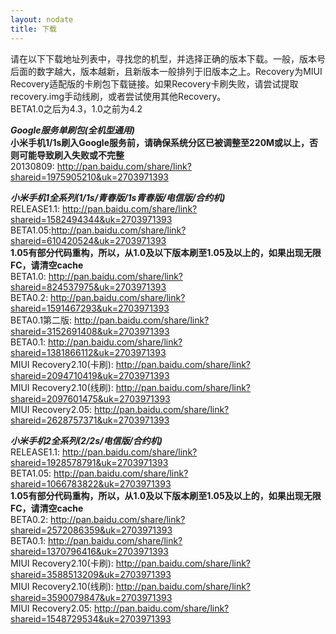 ```yaml
---
layout: nodate
title: 下载
---
```

请在以下下载地址列表中，寻找您的机型，并选择正确的版本下载。一般，版本号后面的数字越大，版本越新，且新版本一般排列于旧版本之上。Recovery为MIUI Recovery适配版的卡刷包下载链接。如果Recovery卡刷失败，请尝试提取recovery.img手动线刷，或者尝试使用其他Recovery。  
BETA1.0之后为4.3，1.0之前为4.2

*__Google服务单刷包(全机型通用)__*  
__小米手机1/1s刷入Google服务前，请确保系统分区已被调整至220M或以上，否则可能导致刷入失败或不完整__  
20130809: <http://pan.baidu.com/share/link?shareid=1975905210&uk=2703971393>

*__小米手机1全系列(1/1s/青春版/1s青春版/电信版/合约机)__*  
RELEASE1.1: <http://pan.baidu.com/share/link?shareid=1582494344&uk=2703971393>  
BETA1.05:<http://pan.baidu.com/share/link?shareid=610420524&uk=2703971393>  
__1.05有部分代码重构，所以，从1.0及以下版本刷至1.05及以上的，如果出现无限FC，请清空cache__  
BETA1.0: <http://pan.baidu.com/share/link?shareid=824537975&uk=2703971393>  
BETA0.2: <http://pan.baidu.com/share/link?shareid=1591467293&uk=2703971393>  
BETA0.1第二版: <http://pan.baidu.com/share/link?shareid=3152691408&uk=2703971393>  
BETA0.1: <http://pan.baidu.com/share/link?shareid=1381866112&uk=2703971393>  
MIUI Recovery2.10(卡刷): <http://pan.baidu.com/share/link?shareid=2094710419&uk=2703971393>  
MIUI Recovery2.10(线刷): <http://pan.baidu.com/share/link?shareid=2097601475&uk=2703971393>  
MIUI Recovery2.05: <http://pan.baidu.com/share/link?shareid=2628757371&uk=2703971393>

*__小米手机2全系列(2/2s/电信版/合约机)__*  
RELEASE1.1: <http://pan.baidu.com/share/link?shareid=1928578791&uk=2703971393>  
BETA1.05: <http://pan.baidu.com/share/link?shareid=1066783822&uk=2703971393>  
__1.05有部分代码重构，所以，从1.0及以下版本刷至1.05及以上的，如果出现无限FC，请清空cache__  
BETA0.2: <http://pan.baidu.com/share/link?shareid=2572086359&uk=2703971393>  
BETA0.1: <http://pan.baidu.com/share/link?shareid=1370796416&uk=2703971393>  
MIUI Recovery2.10(卡刷): <http://pan.baidu.com/share/link?shareid=3588513209&uk=2703971393>  
MIUI Recovery2.10(线刷): <http://pan.baidu.com/share/link?shareid=3590079847&uk=2703971393>  
MIUI Recovery2.05: <http://pan.baidu.com/share/link?shareid=1548729534&uk=2703971393>  
